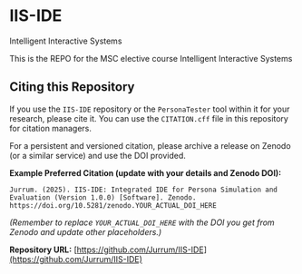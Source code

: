# IIS-IDE
Intelligent Interactive Systems

This is the REPO for the MSC elective course Intelligent Interactive Systems


## Citing this Repository

If you use the `IIS-IDE` repository or the `PersonaTester` tool within it for your research, please cite it.
You can use the `CITATION.cff` file in this repository for citation managers.

For a persistent and versioned citation, please archive a release on Zenodo (or a similar service) and use the DOI provided.

**Example Preferred Citation (update with your details and Zenodo DOI):**
```
Jurrum. (2025). IIS-IDE: Integrated IDE for Persona Simulation and Evaluation (Version 1.0.0) [Software]. Zenodo. https://doi.org/10.5281/zenodo.YOUR_ACTUAL_DOI_HERE
```
*(Remember to replace `YOUR_ACTUAL_DOI_HERE` with the DOI you get from Zenodo and update other placeholders.)*

**Repository URL:**
[https://github.com/Jurrum/IIS-IDE](https://github.com/Jurrum/IIS-IDE)
